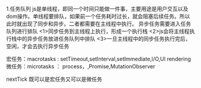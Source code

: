 1.任务队列
js是单线程，即同一个时间只能做一件事，主要用途是用户交互以及dom操作。单线程要排队，如果前一个任务耗时过长，就会阻塞后续任务。所以此时就出现了同步和异步。二者都需要在主线程中执行。
异步任务需要进入任务队列进行排队
<1>同步任务到主线程上执行，形成一个执行栈
<2>js会将主线程执行栈中的异步任务放进任务队列中排队
<3>一旦主线程中的同步任务执行完后，空闲，才会去执行异步任务

宏任务：macrotasks : setTimeout,setInterval,setImmediate,I/O,UI rendering
微任务：microtasks ： process，,Promise,MutationObserver

nextTick 既可以是宏任务又可以是微任务
